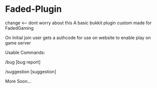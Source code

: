 Faded-Plugin
============
change <-- dont worry about this
A basic bukkit plugin custom made for FadedGaming

On Initial join user gets a authcode for use on website to enable play on game server

Usable Commands:

/bug [bug report]

/suggestion [suggestion]

More Soon...

